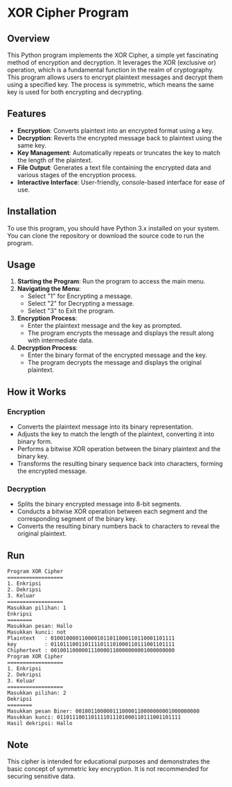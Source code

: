 # XOR Cipher Program

## Overview
This Python program implements the XOR Cipher, a simple yet fascinating method of encryption and decryption. It leverages the XOR (exclusive or) operation, which is a fundamental function in the realm of cryptography. This program allows users to encrypt plaintext messages and decrypt them using a specified key. The process is symmetric, which means the same key is used for both encrypting and decrypting.

## Features
- **Encryption**: Converts plaintext into an encrypted format using a key.
- **Decryption**: Reverts the encrypted message back to plaintext using the same key.
- **Key Management**: Automatically repeats or truncates the key to match the length of the plaintext.
- **File Output**: Generates a text file containing the encrypted data and various stages of the encryption process.
- **Interactive Interface**: User-friendly, console-based interface for ease of use.

## Installation
To use this program, you should have Python 3.x installed on your system. You can clone the repository or download the source code to run the program.

## Usage
1. **Starting the Program**: Run the program to access the main menu.
2. **Navigating the Menu**:
   - Select "1" for Encrypting a message.
   - Select "2" for Decrypting a message.
   - Select "3" to Exit the program.
3. **Encryption Process**:
   - Enter the plaintext message and the key as prompted.
   - The program encrypts the message and displays the result along with intermediate data.
4. **Decryption Process**:
   - Enter the binary format of the encrypted message and the key.
   - The program decrypts the message and displays the original plaintext.

## How it Works
### Encryption
- Converts the plaintext message into its binary representation.
- Adjusts the key to match the length of the plaintext, converting it into binary form.
- Performs a bitwise XOR operation between the binary plaintext and the binary key.
- Transforms the resulting binary sequence back into characters, forming the encrypted message.

### Decryption
- Splits the binary encrypted message into 8-bit segments.
- Conducts a bitwise XOR operation between each segment and the corresponding segment of the binary key.
- Converts the resulting binary numbers back to characters to reveal the original plaintext.

## Run
```
Program XOR Cipher
==================
1. Enkripsi       
2. Dekripsi       
3. Keluar
==================
Masukkan pilihan: 1
Enkripsi        
========        
Masukkan pesan: Hallo
Masukkan kunci: not
Plaintext   : 0100100001100001011011000110110001101111
key         : 0110111001101111011101000110111001101111
Chiphertext : 0010011000001110000110000000001000000000
Program XOR Cipher
==================
1. Enkripsi
2. Dekripsi
3. Keluar
==================
Masukkan pilihan: 2
Dekripsi
========
Masukkan pesan Biner: 0010011000001110000110000000001000000000
Masukkan kunci: 0110111001101111011101000110111001101111
Hasil dekripsi: Hallo
```

## Note
This cipher is intended for educational purposes and demonstrates the basic concept of symmetric key encryption. It is not recommended for securing sensitive data.
